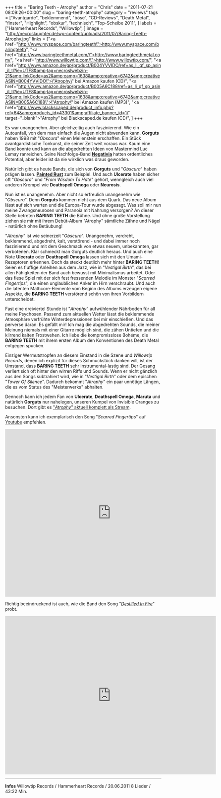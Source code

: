 +++
title = "Baring Teeth - Atrophy"
author = "Chris"
date = "2011-07-21 08:09:26+00:00"
slug = "baring-teeth-atrophy"
category = "reviews"
tags = ["Avantgarde", "beklemmend", "böse", "CD-Reviews", "Death Metal", "finster", "Highlight", "obskur", "technisch", "Top-Scheibe 2011", ]
labels = ["Hammerheart Records", "Willowtip", ]
image = "http://necroslaughter.de/wp-content/uploads/2011/07/Baring-Teeth-Atrophy.jpg"
links = ["<a href=\"http://www.myspace.com/baringteeth\">http://www.myspace.com/baringteeth</a>", "<a href=\"http://www.baringteethmetal.com/\">http://www.baringteethmetal.com/</a>", "<a href=\"http://www.willowtip.com/\">http://www.willowtip.com/</a>", "<a href=\"http://www.amazon.de/gp/product/B004YVVIDO/ref=as_li_qf_sp_asin_il_tl?ie=UTF8&amp;tag=necroslwebzin-21&amp;linkCode=as2&amp;camp=1638&amp;creative=6742&amp;creativeASIN=B004YVVIDO\">\"Atrophy\" bei Amazon kaufen (CD)</a>", "<a href=\"http://www.amazon.de/gp/product/B005A6C188/ref=as_li_qf_sp_asin_il_tl?ie=UTF8&amp;tag=necroslwebzin-21&amp;linkCode=as2&amp;camp=1638&amp;creative=6742&amp;creativeASIN=B005A6C188\">\"Atrophy\" bei Amazon kaufen (MP3)</a>", "<a href=\"http://www.blackscaped.de/product_info.php?ref=64&amp;products_id=43301&amp;affiliate_banner_id=1\" target=\"_blank\">\"Atrophy\" bei Blackscaped.de kaufen (CD)", ]
+++



Es war unangenehm. Aber gleichzeitig auch faszinierend. Wie ein Autounfall, von dem man einfach die Augen nicht abwenden kann. **Gorguts** haben 1998 mit "_Obscura_" einen Meilenstein erschaffen. Ein Stück avantgardistische Tonkunst, die seiner Zeit weit voraus war. Kaum eine Band konnte und kann an die abgedrehten Ideen von Mastermind Luc Lemay ranreichen. Seine Nachfolge-Band <a href="http://www.youtube.com/watch?v=P15eXnrsm-k">**Negativia**</a> hatten ordentliches Potential, aber leider ist da nie wirklich was draus geworden.

Natürlich gibt es heute Bands, die sich von **Gorguts** und "_Obscura_" haben prägen lassen. <a href="http://paintedrust.bandcamp.com/">**Painted Rust**</a> zum Beispiel. Und auch **Ulcerate** haben sicher oft "_Obscura_" und "_From Wisdom To Hate_" gehört, wenngleich auch viel anderen Krempel wie **Deathspell Omega** oder **Neurosis**.

Nun ist es unangenehm. Aber nicht so erfreulich unangenehm wie "_Obscura_". Denn **Gorguts** kommen nicht aus dem Quark. Das neue Album lässt auf sich warten und die Europa-Tour wurde abgesagt. Was soll mir nun meine Zwangsneurosen und Paranoia mit Nahrung versorgen? An dieser Stelle betreten **BARING TEETH** die Bühne. Und ohne große Vorstellung ziehen sie mir mit ihrem Debüt-Album "Atrophy" sämtliche Zähne und Nägel - natürlich ohne Betäubung!

"_Atrophy_" ist wie seinerzeit "_Obscura_". Unangenehm, verdreht, beklemmend, abgedreht, kalt, verstörend - und dabei immer noch faszinierend und mit dem Geschmack von etwas neuem, unbekannten, gar verbotenen. Klar schmeckt man Gorguts deutlich heraus. Und auch eine Note **Ulcerate** oder **Deathspell Omega** lassen sich mit den Umami-Rezeptoren erkennen. Doch da steckt deutlich mehr hinter **BARING TEETH**!
Seien es fluffige Anleihen aus dem Jazz, wie in "_Vestigal Birth_", das bei allen Fähigkeiten der Band auch bewusst mit Minimalismus arbeitet. Oder das fiese Spiel mit der sich fest fressenden Melodie im Monster "_Scarred Fingertips_", die einen unglaublichen Anker im Hirn verschraubt. Und auch die latenten Mathcore-Elemente vom Beginn des Albums erzeugen eigene Aspekte, die **BARING TEETH** verstörend schön von ihren Vorbildern unterscheidet.

Fast eine dreiviertel Stunde ist "_Atrophy_" aufwühlender Nährboden für all meine Psychosen. Passend zum aktuellen Wetter lässt die beklemmende Atmosphäre verfrühte Winterdepressionen bei mir einschießen. Und das perverse daran: Es gefällt mir! Ich mag die abgedrehten Sounds, die meiner Meinung niemals mit einer Gitarre möglich sind, die zähen Untiefen und die klirrend kalten Frostwehen. Ich liebe die kompromisslose Bohéme, die **BARING TEETH** mit ihrem ersten Album den Konventionen des Death Metal entgegen spucken.

Einziger Wermutstropfen an diesem Einstand in die Szene und _Willowtip Records_, denen ich explizit für dieses Schmuckstück danken will, ist der Umstand, dass **BARING TEETH** sehr instrumental-lastig sind. Der Gesang verliert sich oft hinter den wirren Riffs und Sounds. Wenn er nicht gänzlich aus den Songs subtrahiert wird, wie in "_Vestigal Birth_" oder dem epischen "_Tower Of Silence_". Dadurch bekommt "_Atrophy_" ein paar unnötige Längen, die es vom Status des "Meisterwerks" abhalten.

Dennoch kann ich jedem Fan von **Ulcerate**, **Deathspell Omega**, **Maruta** und natürlich **Gorguts** nur nahelegen, unseren Kumpel von Invisible Oranges zu besuchen. Dort gibt es <a href="http://www.invisibleoranges.com/2011/07/full-album-stream-baring-teeth-atrophy/">"_Atrophy_" aktuell komplett als Stream</a>.

Ansonsten kann ich exemplarisch den Song "_Scarred Fingertips_" auf <a href="http://www.youtube.com/watch?v=6-reJktziIQ">Youtube</a> empfehlen.

<iframe allowfullscreen="" frameborder="0" height="540" src="http://www.youtube.com/embed/6-reJktziIQ" width="680"></iframe>

Richtig beeindruckend ist auch, wie die Band den Song "<a href="http://www.youtube.com/watch?v=zRWe7--aWFc">_Destilled In Fire_</a>" probt.

<iframe allowfullscreen="" frameborder="0" height="510" src="http://www.youtube.com/embed/zRWe7--aWFc" width="680"></iframe>





---
**Infos**
Willowtip Records / Hammerheart Records / 20.06.2011
8 Lieder / 43:22 Min.
